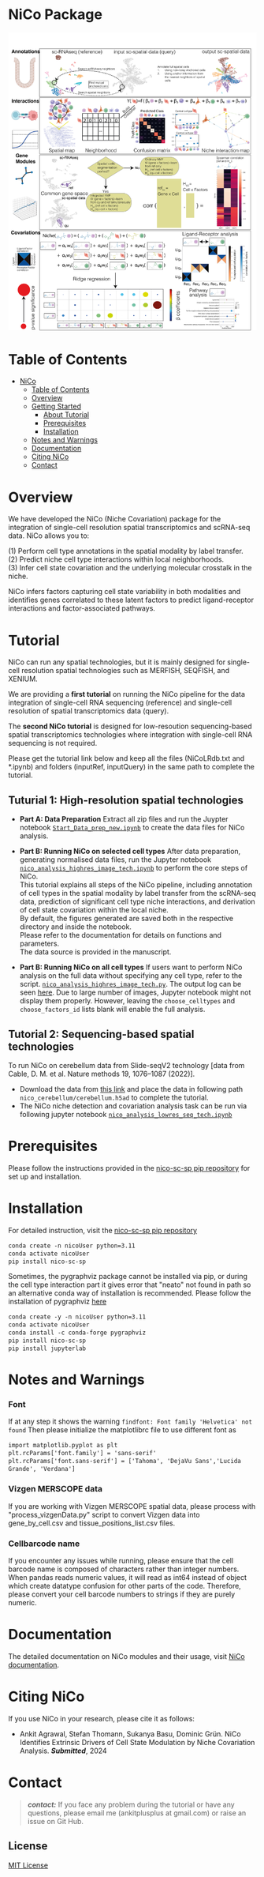 # NiCo Package

<div align="center">

<img src="Figure1old.png" width="640px" />

</div>

# Table of Contents

-   [NiCo](#nico)
    -   [Table of Contents](#table-of-contents)
    -   [Overview](#overview)
    -   [Getting Started](#getting-started)
        -   [About Tutorial](#background)
        -   [Prerequisites](#prerequisites)
        -   [Installation](#installation)
    -   [Notes and Warnings](#Font)
    -   [Documentation](#documentation)
    -   [Citing NiCo](#citing-nico)
    -   [Contact](#contact)

# Overview

We have developed the NiCo (Niche Covariation) package for the integration of single-cell resolution spatial transcriptomics and scRNA-seq data. NiCo allows you to:

(1) Perform cell type annotations in the spatial modality by label transfer. <br>
(2) Predict niche cell type interactions within local neighborhoods.  <br>
(3) Infer cell state covariation and the underlying molecular crosstalk in the niche. 

NiCo infers factors capturing cell state variability in both modalities and identifies genes correlated to these latent factors to predict ligand-receptor interactions and factor-associated pathways.

# Tutorial
NiCo can run any spatial technologies, but it is mainly designed for single-cell resolution spatial technologies such as MERFISH, SEQFISH, and XENIUM. 

We are providing a **first tutorial** on running the NiCo pipeline for the data integration of single-cell RNA sequencing (reference) and single-cell resolution of spatial transcriptomics data (query). 

The **second NiCo tutorial** is designed for low-resoution sequencing-based spatial transcriptomics technologies where integration with single-cell RNA sequencing is not required. 

Please get the tutorial link below and keep all the files (NiCoLRdb.txt and *.ipynb) and folders (inputRef, inputQuery) in the same path to complete the tutorial. 


## Tuturial 1: High-resolution spatial technologies

* **Part A: Data Preparation** 
Extract all zip files and run the Juypter notebook [``Start_Data_prep_new.ipynb``](Start_Data_prep_new.ipynb) to create the data files for NiCo analysis. 

* **Part B: Running NiCo on selected cell types**
After data preparation, generating normalised data files, run the Jupyter notebook [``nico_analysis_highres_image_tech.ipynb``](nico_analysis_highres_image_tech.ipynb) to perform the core steps of NiCo. <br>
This tutorial explains all steps of the NiCo pipeline, including annotation of cell types in the spatial modality by label transfer from the scRNA-seq data, prediction of significant cell type niche interactions, and derivation of cell state covariation within the local niche.  <br>
By default, the figures generated are saved both in the respective directory and inside the notebook. <br>
Please refer to the documentation for details on functions and parameters. <br>
The data source is provided in the manuscript. 

* **Part B: Running NiCo on all cell types**
If users want to perform NiCo analysis on the full data without specifying any cell type, refer to the script. [``nico_analysis_highres_image_tech.py``](nico_analysis_highres_image_tech.py). The output log can be seen [here](log_output.txt). Due to large number of images, Jupyter notebook might not display them properly. However, leaving the ``choose_celltypes`` and ``choose_factors_id`` lists blank will enable the full analysis.

## Tutorial 2: Sequencing-based spatial technologies 
To run NiCo on cerebellum data from Slide-seqV2 technology [data from Cable, D. M. et al. Nature methods 19, 1076–1087 (2022)]. <br> 
* Download the data from [this link](https://www.dropbox.com/scl/fi/6hxyp2pxpxalw9rfirby6/nico_cerebellum.zip?rlkey=9ye6rsk92uj9648ogjw5ypcum&st=lvc8e366&dl=0)
and place the data in following path ``nico_cerebellum/cerebellum.h5ad`` to complete the tutorial.  
* The NiCo niche detection and covariation analysis task can be run via following jupyter notebook [``nico_analysis_lowres_seq_tech.ipynb``](nico_analysis_lowres_seq_tech.ipynb)



# Prerequisites

Please follow the instructions provided in the [nico-sc-sp pip repository](https://pypi.org/project/nico-sc-sp/) for set up and installation. 


# Installation
For detailed instruction,  visit the [nico-sc-sp pip repository](https://pypi.org/project/nico-sc-sp/)

``` console
conda create -n nicoUser python=3.11
conda activate nicoUser
pip install nico-sc-sp
```
Sometimes, the pygraphviz package cannot be installed via pip, or during the cell type interaction part it gives error that "neato" not found in path so an alternative conda way of installation is recommended. Please follow the installation of pygraphviz [here](https://pygraphviz.github.io/documentation/stable/install.html)


``` console
conda create -y -n nicoUser python=3.11
conda activate nicoUser
conda install -c conda-forge pygraphviz
pip install nico-sc-sp
pip install jupyterlab
```




# Notes and Warnings 
### Font 
If at any step it shows the warning ```findfont: Font family 'Helvetica' not found```
Then please initialize the matplotlibrc file to use different font as 

```
import matplotlib.pyplot as plt
plt.rcParams['font.family'] = 'sans-serif'
plt.rcParams['font.sans-serif'] = ['Tahoma', 'DejaVu Sans','Lucida Grande', 'Verdana']
```

### Vizgen MERSCOPE data 
If you are working with Vizgen MERSCOPE spatial data, please process with "process_vizgenData.py" script to convert Vizgen data into gene_by_cell.csv and tissue_positions_list.csv files. 

### Cellbarcode name 
If you encounter any issues while running, please ensure that the cell barcode name is composed of characters rather than integer numbers. When pandas reads numeric values, it will read as int64 instead of object which create datatype confusion for other parts of the code. Therefore, please convert your cell barcode numbers to strings if they are purely numeric.


# Documentation 

The detailed documentation on NiCo modules and their usage, visit [NiCo documentation](https://nico-sc-sp.readthedocs.io/en/latest/).


# Citing NiCo
If you use NiCo in your research, please cite it as follows: 

-   Ankit Agrawal, Stefan Thomann, Sukanya Basu, Dominic Grün. NiCo Identifies Extrinsic Drivers of Cell State Modulation by Niche Covariation Analysis.
    ***Submitted***, 2024

# Contact

> **_contact:_** If you face any problem during the tutorial or have any questions, please email me (ankitplusplus at gmail.com) or raise an issue on Git Hub. 


## License 
[MIT License](LICENSE)


